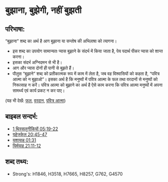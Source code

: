 # बुझाना, बुझेगी, नहीं बुझती #

## परिभाषा: ##

“बुझाना” शब्द का अर्थ है आग बुझाना या सन्तोष की अभिलाषा को त्यागना।

* इस शब्द का उपयोग सामान्यतः प्यास बुझाने के संदर्भ में किया जाता है, पेय पदार्थ पीकर प्यास को शान्त करना।
* इसका संदर्भ अग्निदमन से भी है।
* आग और प्यास दोनों ही पानी से बुझते हैं।
* पौलुस “बुझाने” शब्द को प्रतीकात्मक रूप में काम में लेता है, जब वह विश्वासियों को कहता है, “पवित्र आत्मा को न बुझाओ”। इसका अर्थ है कि मनुष्यों में पवित्र आत्मा के फल तथा वरदानों से मनुष्यों को निरूत्साह न करें। पवित्र आत्मा को बुझाने का अर्थ है ऐसे काम करना कि पवित्र आत्मा मनुष्यों में अपना सामर्थ्य एवं कार्य प्रकट न कर पाए।

(यह भी देखें: [फल](../other/fruit.md), [वरदान](../kt/gift.md), [पवित्र आत्मा](../kt/holyspirit.md))

## बाइबल सन्दर्भ: ##

* [1 थिस्सलुनीकियों 05:19-22](rc://hi/tn/help/1th/05/19)
* [यहेजकेल 20:45-47](rc://hi/tn/help/ezk/20/45)
* [यशायाह 01:31](rc://hi/tn/help/isa/01/31)
* [यिर्मयाह 21:11-12](rc://hi/tn/help/jer/21/11)

## शब्द तथ्य: ##

* Strong's: H1846, H3518, H7665, H8257, G762, G4570
